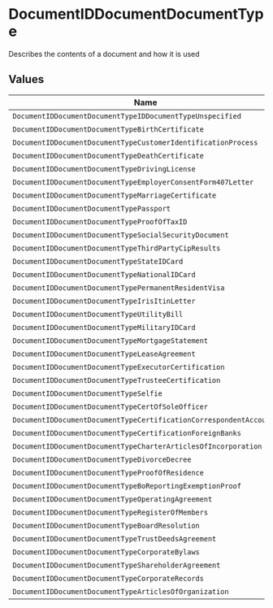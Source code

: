 # DocumentIDDocumentDocumentType

Describes the contents of a document and how it is used


## Values

| Name                                                               | Value                                                              |
| ------------------------------------------------------------------ | ------------------------------------------------------------------ |
| `DocumentIDDocumentDocumentTypeIDDocumentTypeUnspecified`          | ID_DOCUMENT_TYPE_UNSPECIFIED                                       |
| `DocumentIDDocumentDocumentTypeBirthCertificate`                   | BIRTH_CERTIFICATE                                                  |
| `DocumentIDDocumentDocumentTypeCustomerIdentificationProcess`      | CUSTOMER_IDENTIFICATION_PROCESS                                    |
| `DocumentIDDocumentDocumentTypeDeathCertificate`                   | DEATH_CERTIFICATE                                                  |
| `DocumentIDDocumentDocumentTypeDrivingLicense`                     | DRIVING_LICENSE                                                    |
| `DocumentIDDocumentDocumentTypeEmployerConsentForm407Letter`       | EMPLOYER_CONSENT_FORM_407_LETTER                                   |
| `DocumentIDDocumentDocumentTypeMarriageCertificate`                | MARRIAGE_CERTIFICATE                                               |
| `DocumentIDDocumentDocumentTypePassport`                           | PASSPORT                                                           |
| `DocumentIDDocumentDocumentTypeProofOfTaxID`                       | PROOF_OF_TAX_ID                                                    |
| `DocumentIDDocumentDocumentTypeSocialSecurityDocument`             | SOCIAL_SECURITY_DOCUMENT                                           |
| `DocumentIDDocumentDocumentTypeThirdPartyCipResults`               | THIRD_PARTY_CIP_RESULTS                                            |
| `DocumentIDDocumentDocumentTypeStateIDCard`                        | STATE_ID_CARD                                                      |
| `DocumentIDDocumentDocumentTypeNationalIDCard`                     | NATIONAL_ID_CARD                                                   |
| `DocumentIDDocumentDocumentTypePermanentResidentVisa`              | PERMANENT_RESIDENT_VISA                                            |
| `DocumentIDDocumentDocumentTypeIrisItinLetter`                     | IRIS_ITIN_LETTER                                                   |
| `DocumentIDDocumentDocumentTypeUtilityBill`                        | UTILITY_BILL                                                       |
| `DocumentIDDocumentDocumentTypeMilitaryIDCard`                     | MILITARY_ID_CARD                                                   |
| `DocumentIDDocumentDocumentTypeMortgageStatement`                  | MORTGAGE_STATEMENT                                                 |
| `DocumentIDDocumentDocumentTypeLeaseAgreement`                     | LEASE_AGREEMENT                                                    |
| `DocumentIDDocumentDocumentTypeExecutorCertification`              | EXECUTOR_CERTIFICATION                                             |
| `DocumentIDDocumentDocumentTypeTrusteeCertification`               | TRUSTEE_CERTIFICATION                                              |
| `DocumentIDDocumentDocumentTypeSelfie`                             | SELFIE                                                             |
| `DocumentIDDocumentDocumentTypeCertOfSoleOfficer`                  | CERT_OF_SOLE_OFFICER                                               |
| `DocumentIDDocumentDocumentTypeCertificationCorrespondentAccounts` | CERTIFICATION_CORRESPONDENT_ACCOUNTS                               |
| `DocumentIDDocumentDocumentTypeCertificationForeignBanks`          | CERTIFICATION_FOREIGN_BANKS                                        |
| `DocumentIDDocumentDocumentTypeCharterArticlesOfIncorporation`     | CHARTER_ARTICLES_OF_INCORPORATION                                  |
| `DocumentIDDocumentDocumentTypeDivorceDecree`                      | DIVORCE_DECREE                                                     |
| `DocumentIDDocumentDocumentTypeProofOfResidence`                   | PROOF_OF_RESIDENCE                                                 |
| `DocumentIDDocumentDocumentTypeBoReportingExemptionProof`          | BO_REPORTING_EXEMPTION_PROOF                                       |
| `DocumentIDDocumentDocumentTypeOperatingAgreement`                 | OPERATING_AGREEMENT                                                |
| `DocumentIDDocumentDocumentTypeRegisterOfMembers`                  | REGISTER_OF_MEMBERS                                                |
| `DocumentIDDocumentDocumentTypeBoardResolution`                    | BOARD_RESOLUTION                                                   |
| `DocumentIDDocumentDocumentTypeTrustDeedsAgreement`                | TRUST_DEEDS_AGREEMENT                                              |
| `DocumentIDDocumentDocumentTypeCorporateBylaws`                    | CORPORATE_BYLAWS                                                   |
| `DocumentIDDocumentDocumentTypeShareholderAgreement`               | SHAREHOLDER_AGREEMENT                                              |
| `DocumentIDDocumentDocumentTypeCorporateRecords`                   | CORPORATE_RECORDS                                                  |
| `DocumentIDDocumentDocumentTypeArticlesOfOrganization`             | ARTICLES_OF_ORGANIZATION                                           |